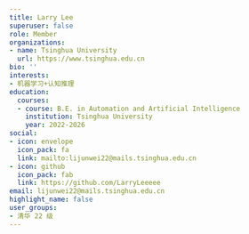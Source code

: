 ```yaml
---
title: Larry Lee
superuser: false
role: Member
organizations:
- name: Tsinghua University
  url: https://www.tsinghua.edu.cn
bio: ''
interests:
- 机器学习+认知推理
education:
  courses:
  - course: B.E. in Automation and Artificial Intelligence
    institution: Tsinghua University
    year: 2022-2026
social:
- icon: envelope
  icon_pack: fa
  link: mailto:lijunwei22@mails.tsinghua.edu.cn
- icon: github
  icon_pack: fab
  link: https://github.com/LarryLeeeee
email: lijunwei22@mails.tsinghua.edu.cn
highlight_name: false
user_groups:
- 清华 22 级
---
```

